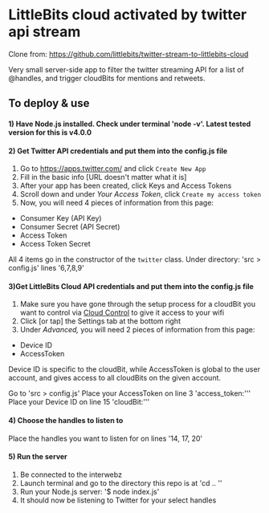 # LittleBits cloud activated by twitter api stream

Clone from: https://github.com/littlebits/twitter-stream-to-littlebits-cloud

Very small server-side app to filter the twitter streaming API for a list of @handles, and trigger cloudBits for mentions and retweets.

## To deploy & use

#### 1) Have Node.js installed. Check under terminal 'node -v'. Latest tested version for this is v4.0.0


#### 2) Get Twitter API credentials and put them into the config.js file

1. Go to https://apps.twitter.com/ and click `Create New App`
1. Fill in the basic info [URL doesn't matter what it is]
1. After your app has been created, click Keys and Access Tokens
1. Scroll down and under *Your Access Token*, click `Create my access token`
1. Now, you will need 4 pieces of information from this page:
  - Consumer Key (API Key)
  - Consumer Secret (API Secret)
  - Access Token
  - Access Token Secret

All 4 items go in the constructor of the `twitter` class. Under directory: 'src > config.js' lines '6,7,8,9'


#### 3)Get LittleBits Cloud API credentials and put them into the config.js file

1. Make sure you have gone through the setup process for a cloudBit you want to control via [Cloud Control](https://control.littlebitscloud.cc) to give it access to your wifi
1. Click [or tap] the Settings tab at the bottom right
1. Under *Advanced,* you will need 2 pieces of information from this page:
  - Device ID
  - AccessToken

Device ID is specific to the cloudBit, while AccessToken is global to the user account, and gives access to all cloudBits on the given account.
 
Go to 'src > config.js' 
Place your AccessToken on line 3 'access_token:'''
Place your Device ID on line 15 'cloudBit:'''

#### 4) Choose the handles to listen to

Place the handles you want to listen for on lines '14, 17, 20'


#### 5) Run the server

1. Be connected to the interwebz
1. Launch terminal and go to the directory this repo is at 'cd .. ''
1. Run your Node.js server: '$ node index.js'
1. It should now be listening to Twitter for your select handles
